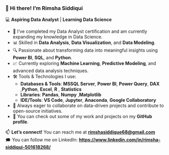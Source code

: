 ### 👋 Hi there! I’m Rimsha Siddiqui  
💻 **Aspiring Data Analyst** | **Learning Data Science**  

- 🌟 I’ve completed my Data Analyst certification and am currently expanding my knowledge in Data Science.  
- 📊 Skilled in **Data Analysis**, **Data Visualization**, and **Data Modeling**.  
- 🔍 Passionate about transforming data into meaningful insights using **Power BI**, **SQL**, and **Python**.  
- 📈 Currently exploring **Machine Learning**, **Predictive Modeling**, and advanced data analysis techniques.  
- 🛠️ Tools & Technologies I use:  
    - **Databases & Tools**: **MSSQL Server**, **Power BI**, **Power Query**, **DAX** ,**Python**, **Excel**, **R** , **Statistics**
    - **Libraries**: **Pandas**, **Numpy** ,**Matplotlib** 
    - **IDE/Tools**: **VS Code**, **Jupyter**, **Anaconda**, **Google Collaboratory**  
- 🎯 Always eager to collaborate on data-driven projects and contribute to open-source initiatives.  
- 📁 You can check out some of my work and projects on my **GitHub profile**.  

📫 **Let’s connect!** You can reach me at **rimshasiddique68@gmail.com**  
🗯️ You can follow me on LinkedIn: **https://www.linkedin.com/in/rimsha-siddiqui-501618268/**
